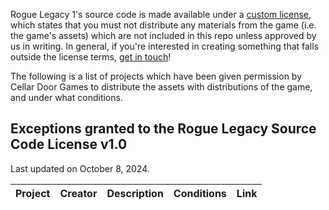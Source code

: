 Rogue Legacy 1's source code is made available under a [custom license](LICENSE.md), which states that you must not distribute any materials from the game (i.e. the game's assets) which are not included in this repo unless approved by us in writing. In general, if you're interested in creating something that falls outside the license terms, [get in touch](https://cellardoorgames.com/contact/)!

The following is a list of projects which have been given permission by Cellar Door Games to distribute the assets with distributions of the game, and under what conditions.

Exceptions granted to the Rogue Legacy Source Code License v1.0
---------------------------------------------------------------
Last updated on October 8, 2024.

| Project | Creator | Description | Conditions | Link |
|---|---|---|---|---|
